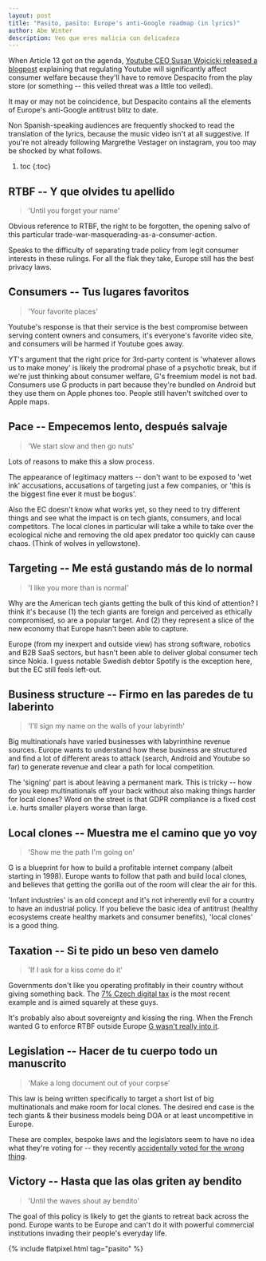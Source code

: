 ```yaml
---
layout: post
title: "Pasito, pasito: Europe's anti-Google roadmap (in lyrics)"
author: Abe Winter
description: Veo que eres malicia con delicadeza
---
```


When Article 13 got on the agenda, [Youtube CEO Susan Wojcicki released a blogpost](https://youtube-creators.googleblog.com/2018/11/i-support-goals-of-article-13-i-also.html) explaining that regulating Youtube will significantly affect consumer welfare because they'll have to remove Despacito from the play store (or something -- this veiled threat was a little too veiled).

It may or may not be coincidence, but Despacito contains all the elements of Europe's anti-Google antitrust blitz to date.

Non Spanish-speaking audiences are frequently shocked to read the translation of the lyrics, because the music video isn't at all suggestive. If you're not already following Margrethe Vestager on instagram, you too may be shocked by what follows.

1. toc
{:toc}

<style>
blockquote {font-style: normal; letter-spacing: normal;}
</style>

## RTBF -- Y que olvides tu apellido
> 'Until you forget your name'

Obvious reference to RTBF, the right to be forgotten, the opening salvo of this particular trade-war-masquerading-as-a-consumer-action.

Speaks to the difficulty of separating trade policy from legit consumer interests in these rulings. For all the flak they take, Europe still has the best privacy laws.

## Consumers -- Tus lugares favoritos
> 'Your favorite places'

Youtube's response is that their service is the best compromise between serving content owners and consumers, it's everyone's favorite video site, and consumers will be harmed if Youtube goes away.

YT's argument that the right price for 3rd-party content is 'whatever allows us to make money' is likely the prodromal phase of a psychotic break, but if we're just thinking about consumer welfare, G's freemium model is not bad. Consumers use G products in part because they're bundled on Android but they use them on Apple phones too. People still haven't switched over to Apple maps.

## Pace -- Empecemos lento, después salvaje
> 'We start slow and then go nuts'

Lots of reasons to make this a slow process.

The appearance of legitimacy matters -- don't want to be exposed to 'wet ink' accusations, accusations of targeting just a few companies, or 'this is the biggest fine ever it must be bogus'.

Also the EC doesn't know what works yet, so they need to try different things and see what the impact is on tech giants, consumers, and local competitors. The local clones in particular will take a while to take over the ecological niche and removing the old apex predator too quickly can cause chaos. (Think of wolves in yellowstone).

## Targeting -- Me está gustando más de lo normal
> 'I like you more than is normal'

Why are the American tech giants getting the bulk of this kind of attention? I think it's because (1) the tech giants are foreign and perceived as ethically compromised, so are a popular target. And (2) they represent a slice of the new economy that Europe hasn't been able to capture.

Europe (from my inexpert and outside view) has strong software, robotics and B2B SaaS sectors, but hasn't been able to deliver global consumer tech since Nokia. I guess notable Swedish debtor Spotify is the exception here, but the EC still feels left-out.

## Business structure -- Firmo en las paredes de tu laberinto
> 'I'll sign my name on the walls of your labyrinth'

Big multinationals have varied businesses with labyrinthine revenue sources. Europe wants to understand how these business are structured and find a lot of different areas to attack (search, Android and Youtube so far) to generate revenue and clear a path for local competition.

The 'signing' part is about leaving a permanent mark. This is tricky -- how do you keep multinationals off your back without also making things harder for local clones? Word on the street is that GDPR compliance is a fixed cost i.e. hurts smaller players worse than large.

## Local clones -- Muestra me el camino que yo voy
> 'Show me the path I'm going on'

G is a blueprint for how to build a profitable internet company (albeit starting in 1998). Europe wants to follow that path and build local clones, and believes that getting the gorilla out of the room will clear the air for this.

'Infant industries' is an old concept and it's not inherently evil for a country to have an industrial policy. If you believe the basic idea of antitrust (healthy ecosystems create healthy markets and consumer benefits), 'local clones' is a good thing.

## Taxation -- Si te pido un beso ven damelo
> 'If I ask for a kiss come do it'

Governments don't like you operating profitably in their country without giving something back. The [7% Czech digital tax](https://www.bloomberg.com/opinion/articles/2019-05-03/the-czech-republic-s-new-digital-tax-is-the-right-approach) is the most recent example and is aimed squarely at these guys.

It's probably also about sovereignty and kissing the ring. When the French wanted G to enforce RTBF outside Europe [G wasn't really into it](https://searchengineland.com/french-privacy-regulator-fines-google-not-implementing-right-forgotten-globally-245958).

## Legislation -- Hacer de tu cuerpo todo un manuscrito
> 'Make a long document out of your corpse'

This law is being written specifically to target a short list of big multinationals and make room for local clones. The desired end case is the tech giants & their business models being DOA or at least uncompetitive in Europe.

These are complex, bespoke laws and the legislators seem to have no idea what they're voting for -- they recently [accidentally voted for the wrong thing](http://www.fosspatents.com/2019/03/after-yesterdays-accidental-vote-eu.html).

## Victory -- Hasta que las olas griten ay bendito
> 'Until the waves shout ay bendito'

The goal of this policy is likely to get the giants to retreat back across the pond. Europe wants to be Europe and can't do it with powerful commercial institutions invading their people's everyday life.

{% include flatpixel.html tag="pasito" %}
